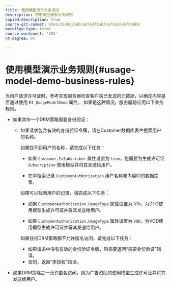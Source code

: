 ```yaml
---
title: 使用模型演示业务规则
description: 使用模型演示业务规则
copied-description: true
source-git-commit: 02ebc3548a254b2a6554f1ab34afbb3ea5f09bb8
workflow-type: tm+mt
source-wordcount: '251'
ht-degree: 0%

---
```


# 使用模型演示业务规则{#usage-model-demo-business-rules}

当用户请求许可证时，参考实现服务器检查客户端已发送的元数据，以确定内容是否通过使用 `RI_UsageModelDemo` 属性。 如果是这种情况，服务器将应用以下业务规则。

* 如果其中一个DRM策略需要身份验证：

   * 如果请求包含有效的身份验证令牌，请在Customer数据库表中搜索用户的名称。

     如果找不到用户的名称，请完成以下任务：

      * 如果 `Customer.IsSubscriber` 属性设置为 `true`，您需要为生成许可证 *`Subscription`* 使用模型并将其发送给用户。

      * 在中搜索记录 `CustomerAuthorization` 用户名称和内容ID的数据库表。

     如果可以找到用户的记录，请完成以下任务：

      * 如果 `CustomerAuthorization.UsageType` 属性设置为 `DTO`，为DTO使用模型生成许可证并将其发送给用户。

      * 如果 `CustomerAuthorization.UsageType` 属性设置为 `VOD`，为VOD使用模型生成许可证并将其发送给用户。

     如果任何DRM策略都不允许匿名访问，请完成以下任务：

      * 如果请求中没有有效的身份验证令牌，则需要返回“需要身份验证”错误。
      * 否则，返回“未授权”错误。

* 如果DRM策略之一允许匿名访问，则为广告资助的使用模型生成许可证并将其发送给用户。
